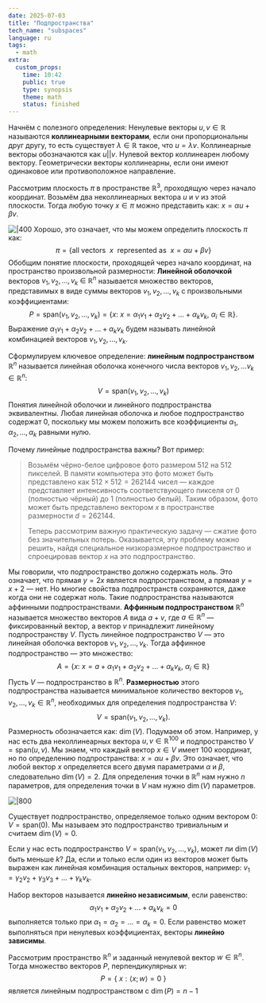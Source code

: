 ```yaml
---
date: 2025-07-03
title: "Подпространства"
tech_name: "subspaces"
language: ru
tags:
  - math
extra:
  custom_props:
    time: 10:42
    public: true
    type: synopsis
    theme: math
    status: finished
---
```

Начнём с полезного определения: Ненулевые векторы $u, v \in \mathbb{R}$ называются **коллинеарными векторами**, если они пропорциональны друг другу, то есть существует $\lambda \in \mathbb{R}$ такое, что $u = \lambda v$. Коллинеарные векторы обозначаются как $u || v$. Нулевой вектор коллинеарен любому вектору. Геометрически векторы коллинеарны, если они имеют одинаковое или противоположное направление. 

Рассмотрим плоскость $\pi$ в пространстве $\mathbb{R}^3$, проходящую через начало координат. Возьмём два неколлинеарных вектора $u$ и $v$ из этой плоскости. Тогда любую точку $x \in \pi$ можно представить как: $x = \alpha u + \beta v$. 

![|400](/images/two-vectors-on-plane.png)
Хорошо, это означает, что мы можем определить плоскость $\pi$ как:
$$
\pi = \{\text{all vectors }\  x \ \text { represented as }\ x = \alpha u + \beta v\}
$$
Обобщим понятие плоскости, проходящей через начало координат, на пространство произвольной размерности:
**Линейной оболочкой** векторов $v_1, v_2, \dots, v_k \ \in \ \mathbb{R}^n$ называется множество векторов, представимых в виде суммы векторов $v_1, v_2, \dots, v_k$ с произвольными коэффициентами:
$$
P = \text{span}{(v_1, v_2, \dots, v_k)} = \{ x: \ x = \alpha_1 v_1 + \alpha_2 v_2 + \dots + \alpha_k v_k, \ \alpha_i \in \mathbb{R} \}.
$$
Выражение $\alpha_1 v_1 + \alpha_2 v_2 + \dots + \alpha_k v_k$ будем называть линейной комбинацией векторов $v_1, v_2, \dots, v_k$. 

Сформулируем ключевое определение: **линейным подпространством** $\mathbb{R}^n$ называется линейная оболочка конечного числа векторов $v_1, v_2, \dots v_k \ \in \mathbb{R}^n$:
$$
V = \text{span}(v_1, v_2, \dots, v_k)
$$
Понятия линейной оболочки и линейного подпространства эквивалентны. Любая линейная оболочка и любое подпространство содержат $0$, поскольку мы можем положить все коэффициенты $\alpha_1, \alpha_2, \dots, \alpha_k$ равными нулю. 

Почему линейные подпространства важны? Вот пример:
> Возьмём чёрно-белое цифровое фото размером 512 на 512 пикселей. В памяти компьютера это фото может быть представлено как $512 \times 512 = 262144$ чисел — каждое представляет интенсивность соответствующего пикселя от 0 (полностью чёрный) до 1 (полностью белый). Таким образом, фото может быть представлено вектором $x$ в пространстве размерности $d=262144$.
>
> Теперь рассмотрим важную практическую задачу — сжатие фото без значительных потерь. Оказывается, эту проблему можно решить, найдя специальное низкоразмерное подпространство и спроецировав вектор $x$ на это подпространство.

Мы говорили, что подпространство должно содержать ноль. Это означает, что прямая $y = 2x$ является подпространством, а прямая $y = x + 2$ — нет. Но многие свойства подпространств сохраняются, даже когда они не содержат ноль. Такие подпространства называются аффинными подпространствами. **Аффинным подпространством** $\mathbb{R}^n$ называется множество векторов $A$ вида $a + v$, где $a \in \mathbb{R}^n$ — фиксированный вектор, а вектор $v$ принадлежит линейному подпространству $V$. Пусть линейное подпространство $V$ — это линейная оболочка векторов $v_1, v_2, \dots, v_k$. Тогда аффинное подпространство — это множество:
$$
A = \{ x: \ x = a + \alpha_1 v_1 + \alpha_2 v_2 + \dots + \alpha_k v_k, \ \alpha_i \in \mathbb{R}\}
$$
Пусть $V$ — подпространство в $\mathbb{R}^n$. **Размерностью** этого подпространства называется минимальное количество векторов $v_1, v_2, \dots, v_k \in \mathbb{R}^n$, необходимых для определения подпространства $V$:
$$
V = \text{span}(v_1, v_2, \dots, v_k).
$$
Размерность обозначается как: $\dim{(V)}$. 
Подумаем об этом. Например, у нас есть два неколлинеарных вектора $u, v \in \mathbb{R}^{100}$ и подпространство $V = \text{span}(u, v)$. Мы знаем, что каждый вектор $x \in V$ имеет 100 координат, но по определению подпространства: $x = \alpha u + \beta v$. Это означает, что любой вектор $x$ определяется всего двумя параметрами $\alpha$ и $\beta$, следовательно $\dim{(V)} = 2$. Для определения точки в $\mathbb{R}^n$ нам нужно $n$ параметров, для определения точки в $V$ нам нужно $\dim{(V)}$ параметров. 

![|800](/images/define-subspace.png)

Существует подпространство, определяемое только одним вектором $0$: $V = \text{span}(0)$. Мы называем это подпространство тривиальным и считаем $\dim{(V)} = 0$.

Если у нас есть подпространство $V = \text{span}(v_1, v_2, \dots, v_k)$, может ли $\dim{(V)}$ быть меньше $k$? Да, если и только если один из векторов может быть выражен как линейная комбинация остальных векторов, например: $v_1 = \gamma_2v_2 + \gamma_3v_3 + \dots + \gamma_kv_k$. 

Набор векторов называется **линейно независимым**, если равенство:
$$
\alpha_1 v_1 + \alpha_2 v_2 + \dots + \alpha_k v_k = 0
$$
выполняется только при $\alpha_1 = \alpha_2 = \dots = \alpha_k = 0$. Если равенство может выполняться при ненулевых коэффициентах, векторы **линейно зависимы**.

Рассмотрим пространство $\mathbb{R}^n$ и заданный ненулевой вектор $w \in \mathbb{R}^n$. Тогда множество векторов $P$, перпендикулярных $w$:
$$
P = \{ \ x: \langle x;w \rangle = 0\ \}
$$
является линейным подпространством с $\dim{(P)} = n - 1$